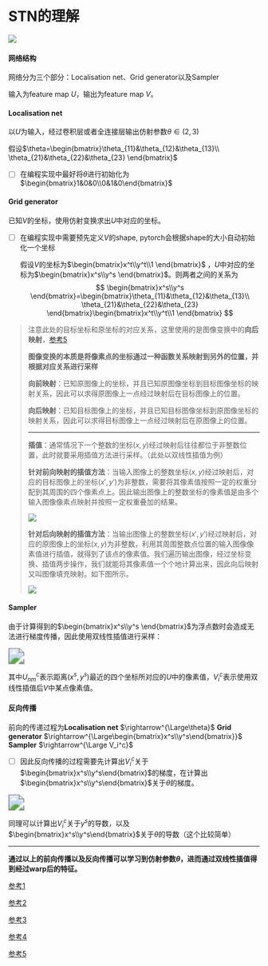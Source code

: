 # STN的理解


![](https://imgconvert.csdnimg.cn/aHR0cHM6Ly9naXRlZS5jb20vc2hpbG9uZ3NoZW4vaW1hZ2UtYmFkL3Jhdy9tYXN0ZXIvaW1nLzIwMjAwNzExMTY1MzQzLnBuZw?x-oss-process=image/format,png)

#### 网络结构

网络分为三个部分：Localisation net、Grid generator以及Sampler

输入为feature map  $U$，输出为feature map $V$。

#### Localisation net

以$U$为输入，经过卷积层或者全连接层输出仿射参数$\theta \in (2,3)$

假设$\theta=\begin{bmatrix}\theta_{11}&\theta_{12}&\theta_{13}\\ \theta_{21}&\theta_{22}&\theta_{23}  \end{bmatrix}$

- [ ] 在编程实现中最好将$\theta$进行初始化为$\begin{bmatrix}1&0&0\\0&1&0\end{bmatrix}$

#### Grid generator

已知$V$的坐标，使用仿射变换求出$U$中对应的坐标。

- [ ] 在编程实现中需要预先定义$V$的shape, pytorch会根据shape的大小自动初始化一个坐标

  假设$V$的坐标为$\begin{bmatrix}x^t\\y^t\\1 \end{bmatrix}$ ，$U$中对应的坐标为$\begin{bmatrix}x^s\\y^s \end{bmatrix}$。则两者之间的关系为
  $$
  \begin{bmatrix}x^s\\y^s \end{bmatrix}=\begin{bmatrix}\theta_{11}&\theta_{12}&\theta_{13}\\ \theta_{21}&\theta_{22}&\theta_{23}  \end{bmatrix}\begin{bmatrix}x^t\\y^t\\1 \end{bmatrix}
  $$
  

> 注意此处的目标坐标和原坐标的对应关系，这里使用的是图像变换中的**向后映射**，[参考5](https://blog.csdn.net/glorydream2015/article/details/44873703)
>
> **图像变换的本质是将像素点的坐标通过一种函数关系映射到另外的位置，并根据对应关系进行采样**
>
> **向前映射**：已知原图像上的坐标，并且已知原图像坐标到目标图像坐标的映射关系，因此可以求得原图像上一点经过映射后在目标图像上的位置。
>
> **向后映射**：已知目标图像上的坐标，并且已知目标图像坐标到原图像坐标的映射关系，因此可以求得目标图像上一点经过映射后在原图像上的位置。
>
> ------
>
> **插值**：通常情况下一个整数的坐标$(x,y)$经过映射后往往都位于非整数位置，此时就要采用插值方法进行采样。（此处以双线性插值为例）
>
> **针对前向映射的插值方法**：当输入图像上的整数坐标$(x,y)$经过映射后，对应的目标图像上的坐标$(x',y')$为非整数，需要将其像素值按照一定的权重分配到其周围的四个像素点上。因此输出图像上的整数坐标的像素值是由多个输入图像像素点映射并按照一定权重叠加的结果。
>
> ![](https://gitee.com/shilongshen/image-bad/raw/master/20200712163041.png)
>
> **针对后向映射的插值方法**：当输出图像上的整数坐标$(x',y')$经过映射后，对应的原图像上的坐标$(x,y)$为非整数，利用其周围整数点位置的输入图像像素值进行插值，就得到了该点的像素值。我们遍历输出图像，经过坐标变换、插值两步操作，我们就能将其像素值一个个地计算出来，因此向后映射又叫图像填充映射。如下图所示。
>
> ![](https://gitee.com/shilongshen/image-bad/raw/master/20200712163513.png)







#### Sampler

由于计算得到的$\begin{bmatrix}x^s\\y^s \end{bmatrix}$为浮点数时会造成无法进行梯度传播，因此使用双线性插值进行采样：

<img src="https://gitee.com/shilongshen/image-bad/raw/master/img/20200711173807.png" style="zoom: 200%;" />

其中$U_{nm}^c$表示距离$(x^s,y^s)$最近的四个坐标所对应的$U$中的像素值，$V_i^c$表示使用双线性插值后$V$中某点像素值。



#### 反向传播

前向的传递过程为**Localisation net**  $\rightarrow^{\Large\theta}$  **Grid generator**  $\rightarrow^{\Large\begin{bmatrix}x^s\\y^s\end{bmatrix}}$   **Sampler**   $\rightarrow^{\Large V_i^c}$

- [ ] 因此反向传播的过程需要先计算出$V_i^c$关于$\begin{bmatrix}x^s\\y^s\end{bmatrix}$的梯度，在计算出$\begin{bmatrix}x^s\\y^s\end{bmatrix}$关于$\theta$的梯度。





<img src="https://gitee.com/shilongshen/image-bad/raw/master/img/20200711175159.png" style="zoom:200%;" />

同理可以计算出$V_i^c$关于$y^s$的导数，以及$\begin{bmatrix}x^s\\y^s\end{bmatrix}$关于$\theta$的导数（这个比较简单）



------

**通过以上的前向传播以及反向传播可以学习到仿射参数$\theta$，进而通过双线性插值得到经过warp后的特征。**



[参考1](https://blog.csdn.net/qq_39422642/article/details/78870629)

[参考2](https://www.cnblogs.com/liaohuiqiang/p/9226335.html)

[参考3](https://www.jianshu.com/p/723af68beb2e)

[参考4](https://github.com/kevinzakka/spatial-transformer-network)

[参考5](https://blog.csdn.net/glorydream2015/article/details/44873703)
